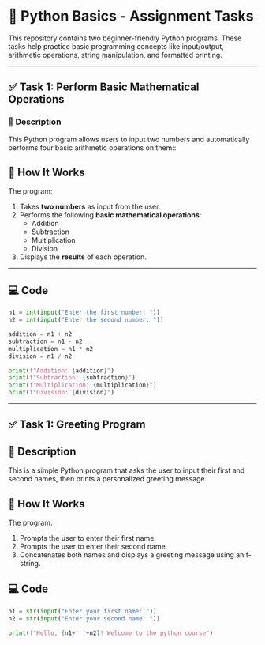# 🐍 Python Basics - Assignment Tasks

This repository contains two beginner-friendly Python programs. These tasks help practice basic programming concepts like input/output, arithmetic operations, string manipulation, and formatted printing.

---

## ✅ Task 1: Perform Basic Mathematical Operations

### 🔸 Description
This Python program allows users to input two numbers and automatically performs four basic arithmetic operations on them::

## 🚀 How It Works
The program:
1. Takes **two numbers** as input from the user.
2. Performs the following **basic mathematical operations**:
   - Addition
   - Subtraction
   - Multiplication
   - Division
3. Displays the **results** of each operation.

---

## 💻 Code

```python
n1 = int(input("Enter the first number: "))
n2 = int(input("Enter the second number: "))

addition = n1 + n2
subtraction = n1 - n2
multiplication = n1 * n2
division = n1 / n2

print(f"Addition: {addition}")
print(f"Subtraction: {subtraction}")
print(f"Multiplication: {multiplication}")
print(f"Division: {division}")
```
---
## ✅ Task 1: Greeting Program

## 📝 Description
This is a simple Python program that asks the user to input their first and second names, then prints a personalized greeting message.

## 🚀 How It Works
The program:
1. Prompts the user to enter their first name.
2. Prompts the user to enter their second name.
3. Concatenates both names and displays a greeting message using an f-string.

## 💻 Code

```python
n1 = str(input("Enter your first name: "))
n2 = str(input("Enter your second name: "))

print(f"Hello, {n1+' '+n2}! Welcome to the python course")


